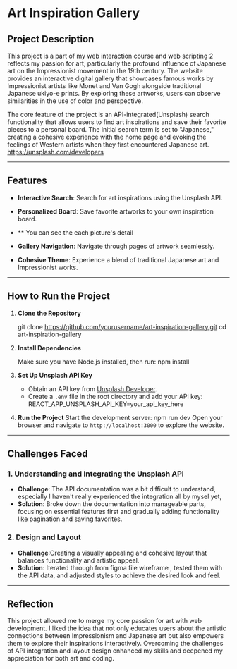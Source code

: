 # Art Inspiration Gallery

## Project Description
This project is a part of my web interaction course and web scripting 2 reflects my passion for art, particularly the profound influence of Japanese art on the Impressionist movement in the 19th century. The website provides an interactive digital gallery that showcases famous works by Impressionist artists like Monet and Van Gogh alongside traditional Japanese ukiyo-e prints. By exploring these artworks, users can observe similarities in the use of color and perspective. 

The core feature of the project is an API-integrated(Unsplash) search functionality that allows users to find art inspirations and save their favorite pieces to a personal board. The initial search term is set to "Japanese," creating a cohesive experience with the home page and evoking the feelings of Western artists when they first encountered Japanese art.
https://unsplash.com/developers

---

## Features

- **Interactive Search**: Search for art inspirations using the Unsplash API.
- **Personalized Board**: Save favorite artworks to your own inspiration board.
- ** You can see the each picture's detail


- **Gallery Navigation**: Navigate through pages of artwork seamlessly.
- **Cohesive Theme**: Experience a blend of traditional Japanese art and Impressionist works.

---

## How to Run the Project

1. **Clone the Repository**

   git clone https://github.com/yourusername/art-inspiration-gallery.git
   cd art-inspiration-gallery


2. **Install Dependencies**

   Make sure you have Node.js installed, then run:
   npm install


3. **Set Up Unsplash API Key**

   - Obtain an API key from [Unsplash Developer](https://unsplash.com/developers).
   - Create a `.env` file in the root directory and add your API key:
     REACT_APP_UNSPLASH_API_KEY=your_api_key_here

4. **Run the Project**
   Start the development server:
   npm run dev
   Open your browser and navigate to `http://localhost:3000` to explore the website.

---

## Challenges Faced

### 1. **Understanding and Integrating the Unsplash API**
   - **Challenge**: The API documentation was a bit difficult to understand, especially I haven't really experienced the integration all by mysel yet,
   - **Solution**: Broke down the documentation into manageable parts, focusing on essential features first and gradually adding functionality like pagination and saving favorites.

### 2. **Design and Layout**
   - **Challenge**:Creating a visually appealing and cohesive layout that balances functionality and artistic appeal.
   - **Solution**: Iterated through from figma file wireframe , tested them with the API data, and adjusted styles to achieve the desired look and feel.

---

## Reflection
This project allowed me to merge my core passion for art with web development.
I liked the idea that not only educates users about the artistic connections between Impressionism and Japanese art 
but also empowers them to explore their inspirations interactively. 
Overcoming the challenges of API integration and layout design enhanced my skills and deepened my appreciation for both art and coding.
